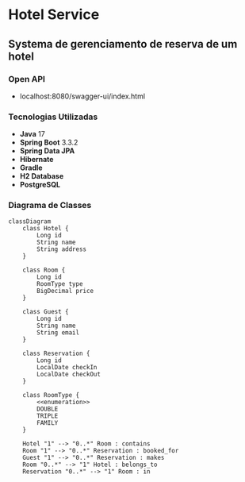 # Hotel Service

## Systema de gerenciamento de reserva de um hotel

### Open API
- localhost:8080/swagger-ui/index.html

### Tecnologias Utilizadas

- **Java** 17
- **Spring Boot** 3.3.2
- **Spring Data JPA**
- **Hibernate**
- **Gradle**
- **H2 Database**
- **PostgreSQL**

### Diagrama de Classes

```mermaid
classDiagram
    class Hotel {
        Long id
        String name
        String address
    }

    class Room {
        Long id
        RoomType type
        BigDecimal price
    }

    class Guest {
        Long id
        String name
        String email
    }

    class Reservation {
        Long id
        LocalDate checkIn
        LocalDate checkOut
    }

    class RoomType {
        <<enumeration>>
        DOUBLE
        TRIPLE
        FAMILY
    }

    Hotel "1" --> "0..*" Room : contains
    Room "1" --> "0..*" Reservation : booked_for
    Guest "1" --> "0..*" Reservation : makes
    Room "0..*" --> "1" Hotel : belongs_to
    Reservation "0..*" --> "1" Room : in
